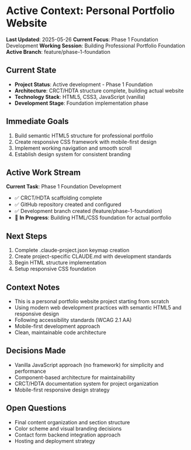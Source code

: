 # Active Context: Personal Portfolio Website

**Last Updated**: 2025-05-26
**Current Focus**: Phase 1 Foundation Development
**Working Session**: Building Professional Portfolio Foundation
**Active Branch**: feature/phase-1-foundation

## Current State
- **Project Status**: Active development - Phase 1 Foundation
- **Architecture**: CRCT/HDTA structure complete, building actual website
- **Technology Stack**: HTML5, CSS3, JavaScript (vanilla)
- **Development Stage**: Foundation implementation phase

## Immediate Goals
1. Build semantic HTML5 structure for professional portfolio
2. Create responsive CSS framework with mobile-first design
3. Implement working navigation and smooth scroll
4. Establish design system for consistent branding

## Active Work Stream
**Current Task**: Phase 1 Foundation Development
- ✅ CRCT/HDTA scaffolding complete
- ✅ GitHub repository created and configured
- ✅ Development branch created (feature/phase-1-foundation)
- 🔄 **In Progress**: Building HTML/CSS foundation for actual portfolio

## Next Steps
1. Complete .claude-project.json keymap creation
2. Create project-specific CLAUDE.md with development standards
3. Begin HTML structure implementation
4. Setup responsive CSS foundation

## Context Notes
- This is a personal portfolio website project starting from scratch
- Using modern web development practices with semantic HTML5 and responsive design
- Following accessibility standards (WCAG 2.1 AA)
- Mobile-first development approach
- Clean, maintainable code architecture

## Decisions Made
- Vanilla JavaScript approach (no framework) for simplicity and performance
- Component-based architecture for maintainability
- CRCT/HDTA documentation system for project organization
- Mobile-first responsive design strategy

## Open Questions
- Final content organization and section structure
- Color scheme and visual branding decisions
- Contact form backend integration approach
- Hosting and deployment strategy